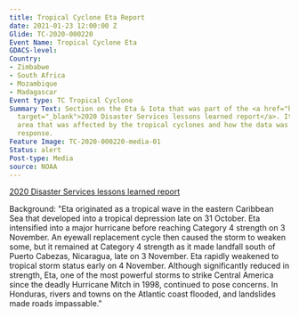 ```yaml
---
title: Tropical Cyclone Eta Report
date: 2021-01-23 12:00:00 Z
Glide: TC-2020-000220
Event Name: Tropical Cyclone Eta
GDACS-level: 
Country:
- Zimbabwe
- South Africa
- Mozambique
- Madagascar
Event type: TC Tropical Cyclone
Summary Text: Section on the Eta & Iota that was part of the <a href="https://hotosm.github.io/2020_DST_lessons/HTML/scrollytelling.html"
  target="_blank">2020 Disaster Services lessons learned report</a>. It shows the
  area that was affected by the tropical cyclones and how the data was used for disaster
  response.
Feature Image: TC-2020-000220-media-01
Status: alert
Post-type: Media
source: NOAA
---
```


<a href="https://hotosm.github.io/2020_DST_lessons/HTML/scrollytelling.html" target="_blank">2020 Disaster Services lessons learned report</a>

Background: "Eta originated as a tropical wave in the eastern Caribbean Sea that developed into a tropical depression late on 31 October. Eta intensified into a major hurricane before reaching Category 4 strength on 3 November. An eyewall replacement cycle then caused the storm to weaken some, but it remained at Category 4 strength as it made landfall south of Puerto Cabezas, Nicaragua, late on 3 November. Eta rapidly weakened to tropical storm status early on 4 November. Although significantly reduced in strength, Eta, one of the most powerful storms to strike Central America since the deadly Hurricane Mitch in 1998, continued to pose concerns. In Honduras, rivers and towns on the Atlantic coast flooded, and landslides made roads impassable."
